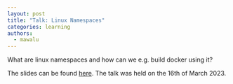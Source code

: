 ```yaml
---
layout: post
title: "Talk: Linux Namespaces"
categories: learning
authors:
  - mawalu
---
```


What are linux namespaces and how can we e.g. build docker using it? 

The slides can be found [here](/talks/2023-03-16-linux-namespaces/slides.pdf). The talk was held on the 16th of March 2023.
